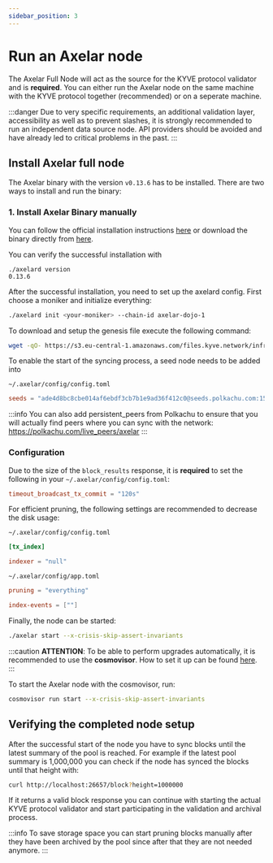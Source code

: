 ```yaml
---
sidebar_position: 3
---
```


# Run an Axelar node

The Axelar Full Node will act as the source for the KYVE protocol validator and is **required**. You can either run the Axelar node on the same machine with the KYVE protocol together (recommended) or on a seperate machine.

:::danger
Due to very specific requirements, an additional validation layer, accessibility as well as to prevent slashes, it is strongly recommended to run an independent data source node. API providers should be avoided and have already led to critical problems in the past.
:::

## Install Axelar full node

The Axelar binary with the version `v0.13.6` has to be installed. There are two ways to install and run the binary:

### 1. Install Axelar Binary manually

You can follow the official installation instructions [here](https://docs.axelar.dev/node/join-genesis) or download the binary directly from [here](https://github.com/axelarnetwork/axelar-core/releases/tag/v0.13.6).

You can verify the successful installation with

```
./axelard version
0.13.6
```

After the successful installation, you need to set up the axelard config. First choose a moniker and initialize everything:

```bash
./axelard init <your-moniker> --chain-id axelar-dojo-1
```

To download and setup the genesis file execute the following command:

```bash
wget -qO- https://s3.eu-central-1.amazonaws.com/files.kyve.network/infrastructure/axelar/genesis.json.gz | zcat > ~/.axelar/config/genesis.json
```

To enable the start of the syncing process, a seed node needs to be added into

`~/.axelar/config/config.toml`

```toml
seeds = "ade4d8bc8cbe014af6ebdf3cb7b1e9ad36f412c0@seeds.polkachu.com:15156,3d67d0646cddcc203b41434aceea64ade22ba6fc@k8s-mainnet-axelarco-79b464ee93-f03cb16c57cf7cb2.elb.us-east-2.amazonaws.com:26656,609504b517f88f628e98d4a918ffc69e9654b451@65.108.192.147:26656,691101434ca4016b28e6a9943da2ad6838b80685@axelar-seed.pops.one:26656,44596cd8c8fd80be909a5968ac4ba6651d840b36@axelar-seed.validatrium.com:6969"
```

:::info
You can also add persistent_peers from Polkachu to ensure that you will actually find peers where you can sync with the network: https://polkachu.com/live_peers/axelar
:::

### Configuration

Due to the size of the `block_results` response, it is **required** to set the following in your `~/.axelar/config/config.toml`:

```toml
timeout_broadcast_tx_commit = "120s"
```

For efficient pruning, the following settings are recommended to decrease the disk usage:

`~/.axelar/config/config.toml`

```toml
[tx_index]

indexer = "null"
```

`~/.axelar/config/app.toml`

```toml
pruning = "everything"

index-events = [""]
```

Finally, the node can be started:

```bash
./axelar start --x-crisis-skip-assert-invariants
```

:::caution
**ATTENTION**: To be able to perform upgrades automatically, it is recommended to use the <strong>cosmovisor</strong>. How to set it up can be found [here](https://docs.axelar.io/validators/running-a-node/cosmovisor).
:::

To start the Axelar node with the cosmovisor, run:

```bash
cosmovisor run start --x-crisis-skip-assert-invariants
```

## Verifying the completed node setup

After the successful start of the node you have to sync blocks until the latest summary of the pool is reached. For example
if the latest pool summary is 1,000,000 you can check if the node has synced the blocks until
that height with:

```bash
curl http://localhost:26657/block?height=1000000
```

If it returns a valid block response you can continue with starting the actual KYVE protocol validator
and start participating in the validation and archival process.

:::info
To save storage space you can start pruning blocks manually after they have been archived
by the pool since after that they are not needed anymore.
:::
